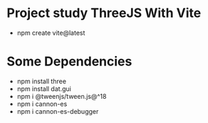 # Project study ThreeJS With Vite
* npm create vite@latest

# Some Dependencies
* npm install three
* npm install dat.gui
* npm i @tweenjs/tween.js@^18
* npm i cannon-es
* npm i cannon-es-debugger